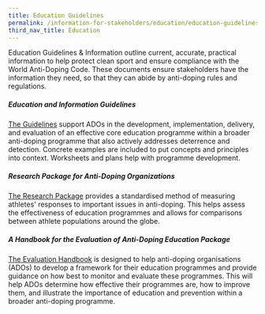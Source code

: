 ```yaml
---
title: Education Guidelines
permalink: /information-for-stakeholders/education/education-guidelines
third_nav_title: Education
---
```

Education Guidelines & Information outline current, accurate, practical information to help protect clean sport and ensure compliance with the World Anti-Doping Code. These documents ensure stakeholders have the information they need, so that they can abide by anti-doping rules and regulations.

##### Education and Information Guidelines
[The Guidelines](/information-for-stakeholders/educationguidelines.pdf) support ADOs in the development, implementation, delivery, and evaluation of an effective core education programme within a broader anti-doping programme that also actively addresses deterrence and detection. Concrete examples are included to put concepts and principles into context. Worksheets and plans help with programme development.

##### Research Package for Anti-Doping Organizations
[The Research Package](https://www.wada-ama.org/sites/default/files/resources/files/wada_social_science_research_package_ado.pdf) provides a standardised method of measuring athletes' responses to important issues in anti-doping. This helps assess the effectiveness of education programmes and allows for comparisons between athlete populations around the globe.

##### A Handbook for the Evaluation of Anti-Doping Education Package
[The Evaluation Handbook](https://www.wada-ama.org/sites/default/files/resources/files/houlihan_final_report.pdf) is designed to help anti-doping organisations (ADOs) to develop a framework for their education programmes and provide guidance on how best to monitor and evaluate these programmes. This will help ADOs determine how effective their programmes are, how to improve them, and illustrate the importance of education and prevention within a broader anti-doping programme.
